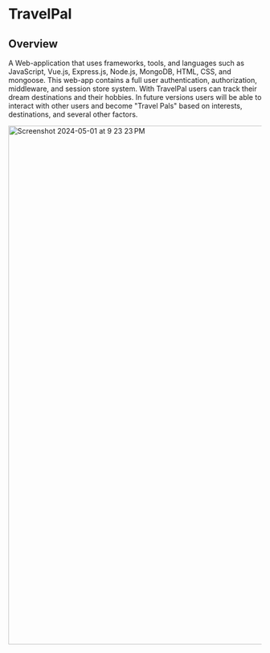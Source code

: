# TravelPal
## Overview
A Web-application that uses frameworks, tools, and languages such as JavaScript, Vue.js, Express.js, Node.js, MongoDB, HTML, CSS, and mongoose. This web-app contains a full user authentication, authorization, middleware, and session store system. With TravelPal users can track their dream destinations and their hobbies. In future versions users will be able to interact with other users and become "Travel Pals" based on interests, destinations, and several other factors. 

<img width="1031" alt="Screenshot 2024-05-01 at 9 23 23 PM" src="https://github.com/Anjoliekate/TravelPal/assets/99061657/4e6ab0fd-1e5f-47b4-b836-91134edfb83b">
